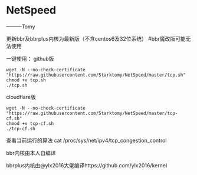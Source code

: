 # NetSpeed
   ———Tomy
   
更新bbr及bbrplus内核为最新版（不含centos6及32位系统）
#bbr魔改版可能无法使用

一键使用：
github版
```
wget -N --no-check-certificate "https://raw.githubusercontent.com/Starktomy/NetSpeed/master/tcp.sh"
chmod +x tcp.sh
./tcp.sh
```
cloudflare版
```
wget -N --no-check-certificate "https://raw.githubusercontent.com/Starktomy/NetSpeed/master/tcp-cf.sh"
chmod +x tcp-cf.sh
./tcp-cf.sh
```
查看当前运行的算法 cat /proc/sys/net/ipv4/tcp_congestion_control

bbr内核由本人自编译

bbrplus内核由@ylx2016大佬编译https://github.com/ylx2016/kernel

